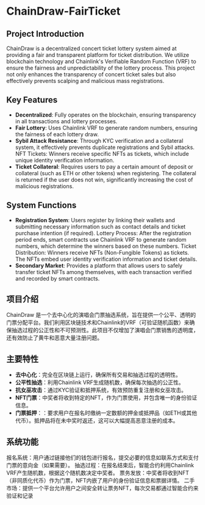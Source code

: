 # ChainDraw-FairTicket
## Project Introduction
ChainDraw is a decentralized concert ticket lottery system aimed at providing a fair and transparent platform for ticket distribution. We utilize blockchain technology and Chainlink's Verifiable Random Function (VRF) to ensure the fairness and unpredictability of the lottery process. This project not only enhances the transparency of concert ticket sales but also effectively prevents scalping and malicious mass registrations.

## Key Features
- **Decentralized**: Fully operates on the blockchain, ensuring transparency in all transactions and lottery processes.
- **Fair Lottery**: Uses Chainlink VRF to generate random numbers, ensuring the fairness of each lottery draw.
- **Sybil Attack Resistance**: Through KYC verification and a collateral system, it effectively prevents duplicate registrations and Sybil attacks.
NFT Tickets: Winners receive specific NFTs as tickets, which include unique identity verification information.
- **Ticket Collateral**: Requires users to pay a certain amount of deposit or collateral (such as ETH or other tokens) when registering. The collateral is returned if the user does not win, significantly increasing the cost of malicious registrations.
## System Functions
- **Registration System**: Users register by linking their wallets and submitting necessary information such as contact details and ticket purchase intention (if required).
Lottery Process: After the registration period ends, smart contracts use Chainlink VRF to generate random numbers, which determine the winners based on these numbers.
Ticket Distribution: Winners receive NFTs (Non-Fungible Tokens) as tickets. The NFTs embed user identity verification information and ticket details.
- **Secondary Market**: Provides a platform that allows users to safely transfer ticket NFTs among themselves, with each transaction verified and recorded by smart contracts.
## 项目介绍
ChainDraw 是一个去中心化的演唱会门票抽选系统，旨在提供一个公平、透明的门票分配平台。我们利用区块链技术和Chainlink的VRF（可验证随机函数）来确保抽选过程的公正性和不可预测性。此项目不仅增加了演唱会门票销售的透明度，还有效防止了黄牛和恶意大量注册问题。

## 主要特性
- **去中心化**：完全在区块链上运行，确保所有交易和抽选过程的透明性。
- **公平性抽选**：利用Chainlink VRF生成随机数，确保每次抽选的公正性。
- **抗女巫攻击**：通过KYC验证和抵押系统，有效预防重复注册和女巫攻击。
- **NFT门票**：中奖者将收到特定的NFT，作为门票使用，并包含唯一的身份验证信息。
- **门票抵押**：：要求用户在报名时缴纳一定数额的押金或抵押品（如ETH或其他代币）。抵押品将在未中奖时返还，这可以大幅提高恶意注册的成本。

## 系统功能
报名系统：用户通过链接他们的钱包进行报名，提交必要的信息如联系方式和支付门票的意向金（如果需要）。
抽选过程：在报名结束后，智能合约利用Chainlink VRF产生随机数，根据这个随机数决定中奖者。
票务发放：中奖者将收到NFT（非同质化代币）作为门票，NFT内嵌了用户的身份验证信息和票据详情。
二手市场：提供一个平台允许用户之间安全转让票务NFT，每次交易都通过智能合约来验证和记录


